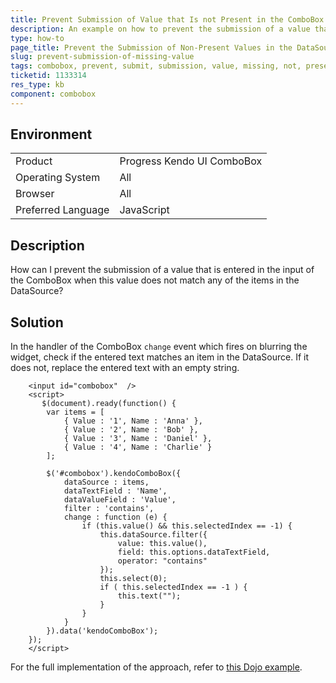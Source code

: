 ```yaml
---
title: Prevent Submission of Value that Is not Present in the ComboBox DataSource
description: An example on how to prevent the submission of a value that is not present in the DataSource of the Kendo UI ComboBox.
type: how-to
page_title: Prevent the Submission of Non-Present Values in the DataSource | Kendo UI ComboBox
slug: prevent-submission-of-missing-value
tags: combobox, prevent, submit, submission, value, missing, not, present, datasource
ticketid: 1133314
res_type: kb
component: combobox
---
```


## Environment

<table>
 <tr>
  <td>Product</td>
  <td>Progress Kendo UI ComboBox</td>
 </tr>
 <tr>
  <td>Operating System</td>
  <td>All</td>
 </tr>
 <tr>
  <td>Browser</td>
  <td>All</td>
 </tr>
 <tr>
  <td>Preferred Language</td>
  <td>JavaScript</td>
 </tr>
</table>

## Description

How can I prevent the submission of a value that is entered in the input of the ComboBox when this value does not match any of the items in the DataSource?

## Solution

In the handler of the ComboBox `change` event which fires on blurring the widget, check if the entered text matches an item in the DataSource. If it does not, replace the entered text with an empty string.

```dojo
	<input id="combobox"  />
	<script>
	   $(document).ready(function() {
		var items = [
			{ Value : '1', Name : 'Anna' },
			{ Value : '2', Name : 'Bob' },
			{ Value : '3', Name : 'Daniel' },
			{ Value : '4', Name : 'Charlie' }
		];

		$('#combobox').kendoComboBox({
			dataSource : items,
			dataTextField : 'Name',
			dataValueField : 'Value',
			filter : 'contains',
			change : function (e) {
				if (this.value() && this.selectedIndex == -1) {    
					this.dataSource.filter({
						value: this.value(),
						field: this.options.dataTextField,
						operator: "contains"
					});
					this.select(0);
					if ( this.selectedIndex == -1 ) {                    
						this.text("");
					}
				}
			}
		}).data('kendoComboBox');
	});
	</script>
```

For the full implementation of the approach, refer to [this Dojo example](https://dojo.telerik.com/AzAru).
